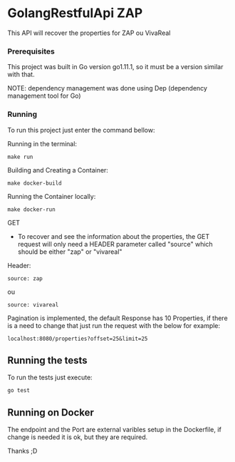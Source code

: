 # GolangRestfulApi ZAP

This API will recover the properties for ZAP ou VivaReal

### Prerequisites

This project was built in Go version go1.11.1, so it must be a version similar with that.

NOTE: dependency management was done using Dep (dependency management tool for Go)

### Running

To run this project just enter the command bellow:

Running in the terminal:
```
make run
```

Building and Creating a Container:
```
make docker-build
```

Running the Container locally:
```
make docker-run
```



GET
- To recover and see the information about the properties, the GET request will only need a HEADER parameter called "source" which should be either "zap" or "vivareal"

Header:
```
source: zap
```
ou
```
source: vivareal
```

Pagination is implemented, the default Response has 10 Properties, if there is a need to change that just run the request with the below for example:
```
localhost:8080/properties?offset=25&limit=25
```

## Running the tests

To run the tests just execute:

```
go test
```


## Running on Docker

The endpoint and the Port are external varibles setup in the Dockerfile, if change is needed it is ok, but they are required.

Thanks ;D